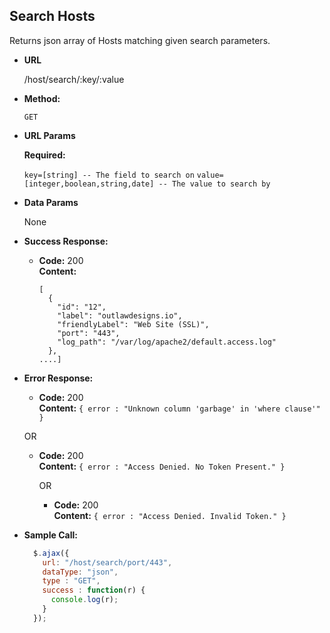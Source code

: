 **Search Hosts**
----
  Returns json array of Hosts matching given search parameters.

* **URL**

  /host/search/:key/:value

* **Method:**

  `GET`

*  **URL Params**

   **Required:**

   `key=[string] -- The field to search on`
   `value=[integer,boolean,string,date] -- The value to search by`

* **Data Params**

  None

* **Success Response:**

  * **Code:** 200 <br />
    **Content:**
    ```
    [
      {
        "id": "12",
        "label": "outlawdesigns.io",
        "friendlyLabel": "Web Site (SSL)",
        "port": "443",
        "log_path": "/var/log/apache2/default.access.log"
      },
    ....]    
    ```

* **Error Response:**

  * **Code:** 200 <br />
    **Content:** `{ error : "Unknown column 'garbage' in 'where clause'" }`

  OR

  * **Code:** 200 <br />
    **Content:** `{ error : "Access Denied. No Token Present." }`

    OR

    * **Code:** 200 <br />
      **Content:** `{ error : "Access Denied. Invalid Token." }`

* **Sample Call:**

  ```javascript
    $.ajax({
      url: "/host/search/port/443",
      dataType: "json",
      type : "GET",
      success : function(r) {
        console.log(r);
      }
    });
  ```
